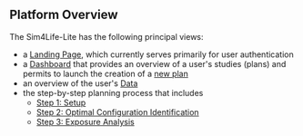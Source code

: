 ## Platform Overview

The Sim4Life-Lite has the following principal views:
* a [Landing Page](/docs/platform_introduction/overview.md), which currently serves primarily for user authentication
* a [Dashboard](/docs/platform_introduction/dashboard.md) that provides an overview of a user's studies (plans) and permits to launch the creation of a [new plan](/docs/plan/create_new_plan.md)
* an overview of the user's [Data](/docs/platform_introduction/data.md)
* the step-by-step planning process that includes
  * [Step 1: Setup](/docs/services/electrode_selector.md)
  * [Step 2: Optimal Configuration Identification](/docs/services/post_processing.md)
  * [Step 3: Exposure Analysis](/docs/services/s4l_post_processing.md)
